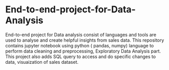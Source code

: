 # End-to-end-project-for-Data-Analysis
End-to-end project for Data analysis consist of languages and tools are used to analyse and create helpful insights from sales data. This repository contains jupyter notebook using python ( pandas, numpy) language to perform data cleaning and preprocessing, Exploratory Data Analysis part. This project also adds SQL query to access and do specific changes to data, visuaization of sales dataset.
